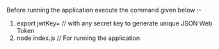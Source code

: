 Before running the application execute the command given below :-

1. export jwtKey=<secret-key> //  with any secret key to generate unique JSON Web Token
2. node index.js // For running the application